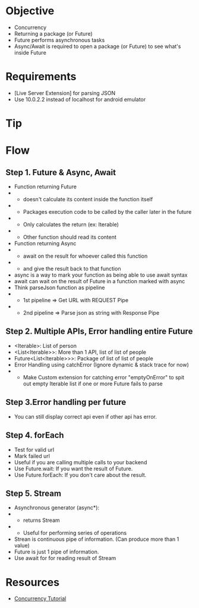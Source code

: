 # Objective
- Concurrency
- Returning a package (or Future)
- Future performs asynchronous tasks
- Async/Await is required to open a package (or Future) to see what's inside Future

# Requirements
- [Live Server Extension] for parsing JSON
- Use 10.0.2.2 instead of localhost for android emulator

# Tip


# Flow
## Step 1. Future & Async, Await
- Function returning Future 
- - doesn't calculate its content inside the function itself
- - Packages execution code to be called by the caller later in the future
- - Only calculates the return (ex: Iterable<Person>)
- - Other function should read its content
- Function returning Async
- - await on the result for whoever called this function
- - and give the result back to that function
- async is a way to mark your function as being able to use await syntax
- await can wait on the result of Future in a function marked with async
- Think parseJson function as pipeline
- - 1st pipeline => Get URL with REQUEST Pipe
- - 2nd pipeline => Parse json as string with Response Pipe

## Step 2. Multiple APIs, Error handling entire Future
- <Iterable<Person>>: List of person
- <List<Iterable<Person>>>: More than 1 API, list of list of people
- Future<List<Iterable<Person>>>>: Package of list of list of people
- Error Handling using catchError (Ignore dynamic & stack trace for now)
- - Make Custom extension for catching error "emptyOnError" to spit out empty Iterable list if one or more Future fails to parse

## Step 3.Error handling per future
- You can still display correct api even if other api has error.

## Step 4. forEach
- Test for valid url
- Mark failed url
- Useful if you are calling multiple calls to your backend
- Use Future.wait: If you want the result of Future.
- Use Future.forEach: If you don't care about the result.

## Step 5. Stream
- Asynchronous generator (async*): 
- - returns Stream<T>
- - Useful for performing series of operations
- Strean is continuous pipe of information. (Can produce more than 1 value)
- Future is just 1 pipe of information.
- Use await for for reading result of Stream



# Resources
- [Concurrency Tutorial](https://youtu.be/Rs9i8zJhN68)
